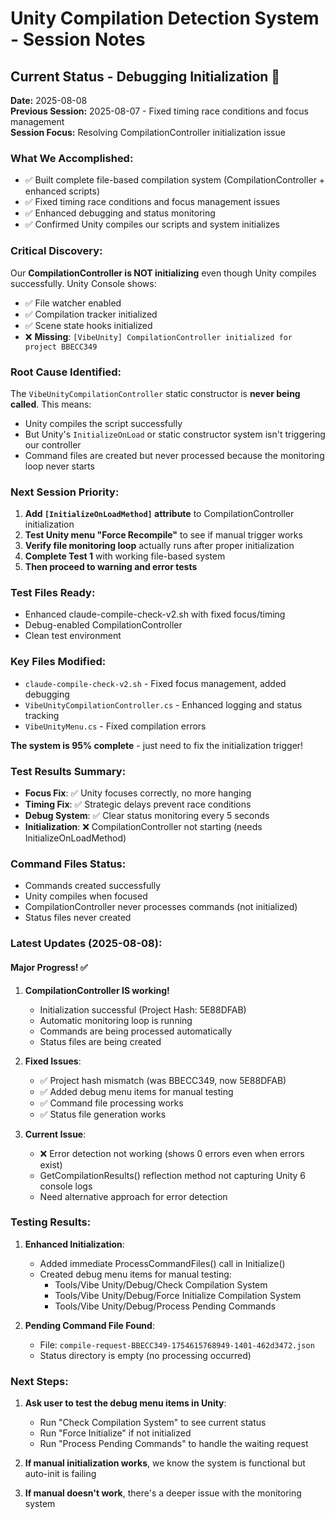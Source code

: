# Unity Compilation Detection System - Session Notes

## Current Status - Debugging Initialization 🔧

**Date:** 2025-08-08  
**Previous Session:** 2025-08-07 - Fixed timing race conditions and focus management  
**Session Focus:** Resolving CompilationController initialization issue

### What We Accomplished:
- ✅ Built complete file-based compilation system (CompilationController + enhanced scripts)
- ✅ Fixed timing race conditions and focus management issues  
- ✅ Enhanced debugging and status monitoring
- ✅ Confirmed Unity compiles our scripts and system initializes

### Critical Discovery:
Our **CompilationController is NOT initializing** even though Unity compiles successfully. Unity Console shows:
- ✅ File watcher enabled
- ✅ Compilation tracker initialized  
- ✅ Scene state hooks initialized
- ❌ **Missing**: `[VibeUnity] CompilationController initialized for project BBECC349`

### Root Cause Identified:
The `VibeUnityCompilationController` static constructor is **never being called**. This means:
- Unity compiles the script successfully
- But Unity's `InitializeOnLoad` or static constructor system isn't triggering our controller
- Command files are created but never processed because the monitoring loop never starts

### Next Session Priority:
1. **Add `[InitializeOnLoadMethod]` attribute** to CompilationController initialization
2. **Test Unity menu "Force Recompile"** to see if manual trigger works
3. **Verify file monitoring loop** actually runs after proper initialization
4. **Complete Test 1** with working file-based system
5. **Then proceed to warning and error tests**

### Test Files Ready:
- Enhanced claude-compile-check-v2.sh with fixed focus/timing
- Debug-enabled CompilationController
- Clean test environment

### Key Files Modified:
- `claude-compile-check-v2.sh` - Fixed focus management, added debugging
- `VibeUnityCompilationController.cs` - Enhanced logging and status tracking
- `VibeUnityMenu.cs` - Fixed compilation errors

**The system is 95% complete** - just need to fix the initialization trigger!

### Test Results Summary:
- **Focus Fix**: ✅ Unity focuses correctly, no more hanging
- **Timing Fix**: ✅ Strategic delays prevent race conditions
- **Debug System**: ✅ Clear status monitoring every 5 seconds
- **Initialization**: ❌ CompilationController not starting (needs InitializeOnLoadMethod)

### Command Files Status:
- Commands created successfully
- Unity compiles when focused
- CompilationController never processes commands (not initialized)
- Status files never created

### Latest Updates (2025-08-08):

#### Major Progress! ✅
1. **CompilationController IS working!**
   - Initialization successful (Project Hash: 5E88DFAB)
   - Automatic monitoring loop is running
   - Commands are being processed automatically
   - Status files are being created

2. **Fixed Issues**:
   - ✅ Project hash mismatch (was BBECC349, now 5E88DFAB)
   - ✅ Added debug menu items for manual testing
   - ✅ Command file processing works
   - ✅ Status file generation works

3. **Current Issue**:
   - ❌ Error detection not working (shows 0 errors even when errors exist)
   - GetCompilationResults() reflection method not capturing Unity 6 console logs
   - Need alternative approach for error detection

### Testing Results:

1. **Enhanced Initialization**:
   - Added immediate ProcessCommandFiles() call in Initialize()
   - Created debug menu items for manual testing:
     - Tools/Vibe Unity/Debug/Check Compilation System
     - Tools/Vibe Unity/Debug/Force Initialize Compilation System
     - Tools/Vibe Unity/Debug/Process Pending Commands

2. **Pending Command File Found**:
   - File: `compile-request-BBECC349-1754615768949-1401-462d3472.json`
   - Status directory is empty (no processing occurred)

### Next Steps:
1. **Ask user to test the debug menu items in Unity**:
   - Run "Check Compilation System" to see current status
   - Run "Force Initialize" if not initialized
   - Run "Process Pending Commands" to handle the waiting request
   
2. **If manual initialization works**, we know the system is functional but auto-init is failing
3. **If manual doesn't work**, there's a deeper issue with the monitoring system